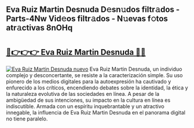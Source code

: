 ## Eva Ruiz Martin Desnuda D𝚎sn𝚞dos filtr𝚊dos - Parts-4Nw Vid𝚎os filtr𝚊dos - N𝚞evas f𝚘tos atr𝚊ctivas 8nOHq

# <h2><a href="http://mb4w0ia.tromn.icu/?c=Eva+Ruiz+Martin+Desnuda">🔗👉👉👉 Eva Ruiz Martin Desnuda 🔗🔗</a></h2>

[![Eva Ruiz Martin Desnuda nuevo](https://i.imgur.com/pEAQMta.gif)](http://mb4w0ia.tromn.icu/?c=Eva+Ruiz+Martin+Desnuda)
Eva Ruiz Martin Desnuda, un individuo complejo y desconcertante, se resiste a la caracterización simple. Su uso pionero de los medios digitales para la autoexpresión ha cautivado y enfurecido a los críticos, encendiendo debates sobre la identidad, la ética y la naturaleza evolutiva de las sociedades en línea. A pesar de la ambigüedad de sus intenciones, su impacto en la cultura en línea es indiscutible. Armada con un espíritu inquebrantable y un atractivo innegable, la influencia de Eva Ruiz Martin Desnuda en el panorama digital no tiene paralelo.
